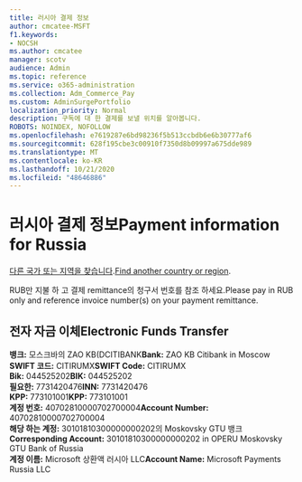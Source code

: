 ```yaml
---
title: 러시아 결제 정보
author: cmcatee-MSFT
f1.keywords:
- NOCSH
ms.author: cmcatee
manager: scotv
audience: Admin
ms.topic: reference
ms.service: o365-administration
ms.collection: Adm_Commerce_Pay
ms.custom: AdminSurgePortfolio
localization_priority: Normal
description: 구독에 대 한 결제를 보낼 위치를 알아봅니다.
ROBOTS: NOINDEX, NOFOLLOW
ms.openlocfilehash: e7619287e6bd98236f5b513ccbdb6e6b30777af6
ms.sourcegitcommit: 628f195cbe3c00910f7350d8b09997a675dde989
ms.translationtype: MT
ms.contentlocale: ko-KR
ms.lasthandoff: 10/21/2020
ms.locfileid: "48646886"
---
```

# <a name="payment-information-for-russia"></a><span data-ttu-id="581ce-103">러시아 결제 정보</span><span class="sxs-lookup"><span data-stu-id="581ce-103">Payment information for Russia</span></span>

<span data-ttu-id="581ce-104">[다른 국가 또는 지역을 찾습니다](../billing-and-payments/pay-for-your-subscription.md).</span><span class="sxs-lookup"><span data-stu-id="581ce-104">[Find another country or region](../billing-and-payments/pay-for-your-subscription.md).</span></span>

<span data-ttu-id="581ce-105">RUB만 지불 하 고 결제 remittance의 청구서 번호를 참조 하세요.</span><span class="sxs-lookup"><span data-stu-id="581ce-105">Please pay in RUB only and reference invoice number(s) on your payment remittance.</span></span>

## <a name="electronic-funds-transfer"></a><span data-ttu-id="581ce-106">전자 자금 이체</span><span class="sxs-lookup"><span data-stu-id="581ce-106">Electronic Funds Transfer</span></span>

<span data-ttu-id="581ce-107">**뱅크:** 모스크바의 ZAO KB(DCITIBANK</span><span class="sxs-lookup"><span data-stu-id="581ce-107">**Bank:** ZAO KB Citibank in Moscow</span></span>  
<span data-ttu-id="581ce-108">**SWIFT 코드:** CITIRUMX</span><span class="sxs-lookup"><span data-stu-id="581ce-108">**SWIFT Code:** CITIRUMX</span></span>  
<span data-ttu-id="581ce-109">**Bik:** 044525202</span><span class="sxs-lookup"><span data-stu-id="581ce-109">**BIK:** 044525202</span></span>  
<span data-ttu-id="581ce-110">**필요한:** 7731420476</span><span class="sxs-lookup"><span data-stu-id="581ce-110">**INN:** 7731420476</span></span>  
<span data-ttu-id="581ce-111">**KPP:** 773101001</span><span class="sxs-lookup"><span data-stu-id="581ce-111">**KPP:** 773101001</span></span>  
<span data-ttu-id="581ce-112">**계정 번호:** 40702810000702700004</span><span class="sxs-lookup"><span data-stu-id="581ce-112">**Account Number:** 40702810000702700004</span></span>  
<span data-ttu-id="581ce-113">**해당 하는 계정:** 30101810300000000202의 Moskovsky GTU 뱅크</span><span class="sxs-lookup"><span data-stu-id="581ce-113">**Corresponding Account:** 30101810300000000202 in OPERU Moskovsky GTU Bank of Russia</span></span>  
<span data-ttu-id="581ce-114">**계정 이름:** Microsoft 상환액 러시아 LLC</span><span class="sxs-lookup"><span data-stu-id="581ce-114">**Account Name:** Microsoft Payments Russia LLC</span></span>